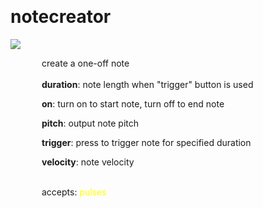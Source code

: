
<a name=notecreator></a><br>
# <b>notecreator</b>
<img src="../images/notecreator.png"><br>
<div style="display:inline-block;margin-left:50px;">
create a one-off note<br/><br/>
<b>duration</b>: note length when "trigger" button is used<br>

<b>on</b>: turn on to start note, turn off to end note<br>

<b>pitch</b>: output note pitch<br>

<b>trigger</b>: press to trigger note for specified duration<br>

<b>velocity</b>: note velocity<br>

<br>accepts: <font color=yellow>pulses</font> <br></div>
